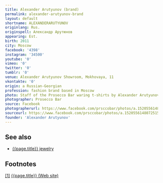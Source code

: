 ```yaml
---
title: Alexander Arutyunov (brand)
permalink: alexander-arutyunov-brand
layout: default
shortname: ALEXANDERARUTYUNOV
originlang: Rus.
originspell: Александр Арутюнов
appearing: Est.
birth: 2011
city: Moscow
facebook: '4398'
instagram: '34500'
youtube: '0'
vimeo: '0'
twitter: '0'
tumblr: '0'
venue: Alexander Arutyunov Showroom, Mokhovaya, 11
vkontakte: '0'
origin: a Russian-Georgian
profession: fashion brand based in Moscow
photo: Staff of the Prosecco Bar waring t-shirts by Alexander Arutyunov
photographer: Prosecco Bar
source: Facebook
photographerurl: https://www.facebook.com/prsccobar/photos/a.1520556148072515/1679327238862071/?type=3&theater
sourceurl: https://www.facebook.com/prsccobar/photos/a.1520556148072515/1679327238862071/?type=3&theater
founder: 'Alexander Arutyunov'
---
```



## See also

+ [{{page.title}} jewelry](alexander-arutyunov-jewelry)

## Footnotes

[[1]](#a1) <span id="f1"></span> [{{page.title}} (Web site)](http://alexanderarutyunov.ru/en/history)
